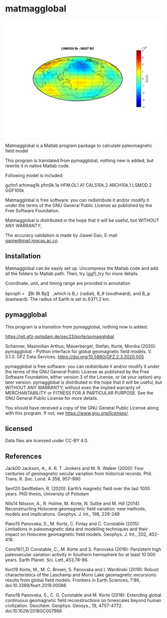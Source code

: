 # matmagglobal

![LOGO](/LSM_-40ka.jpg)

Matmagglobal is a Matlab program package to calculate paleomagnetic field model

This program is translated from pymagglobal, nothing new is added, but rewrite it in native Matlab code.

Following model is included:

gufm1 
arhimag1k 
pfm9k.1a 
HFM.OL1.A1 
CALS10k.2 
ARCH10k.1 
LSMOD.2 
GGF100k

Matmagglobal is free software: you can redistribute it and/or modify it under the terms of the GNU General Public License as published by the Free Software Foundation.

Matmagglobal is distributed in the hope that it will be useful, but WITHOUT ANY WARRANTY;

The accuracy validation is made by Jiawei Gao, E-mail gaojw@mail.iggcas.ac.cn

## Installation

Matmagglobal can be easily set up. Uncompress the Matlab code and add all the folders to Matlab path. Then, try (ggf)_try for more details. 

Coordinate, unit, and timing range are provided in annotation 

bpcsph = 【Br Bt Bp】 ,which is B_r (radial), B_θ (southward), and B_φ (eastward). The radius of Earth is set to 6371.2 km.

## pymagglobal


This program is a transition from pymagglobal, nothing now is added.

https://git.gfz-potsdam.de/sec23/korte/pymagglobal

Schanner, Maximilian Arthus; Mauerberger, Stefan; Korte, Monika (2020): pymagglobal - Python interface for global geomagnetic field models. V. 0.1.0. GFZ Data Services. https://doi.org/10.5880/GFZ.2.3.2020.005

pymagglobal is free software: you can redistribute it and/or modify it under the terms of the GNU General Public License as published by the Free Software Foundation, either version 3 of the License, or (at your option) any later version. pymagglobal is distributed in the hope that it will be useful, but WITHOUT ANY WARRANTY; without even the implied warranty of MERCHANTABILITY or FITNESS FOR A PARTICULAR PURPOSE. See the GNU General Public License for more details. 

You should have received a copy of the GNU General Public License along with this program. If not, see https://www.gnu.org/licenses/. 

## licensed 

Data files are licensed under CC-BY 4.0. 

## References

Jack00
Jackson, A., A. R. T. Jonkers and M. R. Walker (2000): Four centuries of geomagnetic secular variation from historical records. Phil. Trans. R. Soc. Lond. A 358, 957–990

Senf20
Senftleben, R. (2020): Earth’s magnetic field over the last 1000 years. PhD thesis, University of Potsdam

Nils14
Nilsson, A., R. Holme, M. Korte, N. Suttie and M. Hill (2014): Reconstructing Holocene geomagnetic field variation: new methods, models and implications. Geophys. J. Int., 198, 229-248

Pano15
Panovska, S., M. Korte, C. Finlay and C. Constable (2015): Limitations in paleomagnetic data and modelling techniques and their impact on Holocene geomagnetic field models. Geophys. J. Int., 202, 402-418.

Cons16(1,2)
Constable, C., M. Korte and S. Panovska (2016): Persistent high paleosecular variation activity in Southern hemisphere for at least 10 000 years. Earth Planet. Sci. Lett.,453,78-86.

Kort19
Korte, M., M. C. Brown, S. Panovska and I. Wardinski (2019): Robust characteristics of the Laschamp and Mono Lake geomagnetic excursions: results from global field models. Frontiers in Earth Sciences, 7:86, doi:10.3389/feart.2019.00086

Pano18
Panovska, S., C. G. Constable and M. Korte (2018): Extending global continuous geomagnetic field reconstructions on timescales beyond human civilization. Geochem. Geophys. Geosys., 19, 4757-4772. doi:10.1029/2018GC007966


